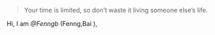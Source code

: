 > Your time is limited, so don’t waste it living someone else’s life.

Hi, I am _@Fenngb_ (Fenng,Bai ),

